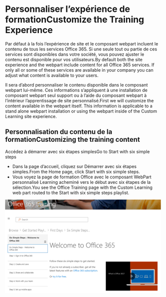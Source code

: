 # <a name="customize-the-training-experience"></a><span data-ttu-id="c0489-101">Personnaliser l’expérience de formation</span><span class="sxs-lookup"><span data-stu-id="c0489-101">Customize the Training Experience</span></span>

<span data-ttu-id="c0489-p101">Par défaut à la fois l’expérience de site et le composant webpart incluent le contenu de tous les services Office 365.  Si une seule tout ou partie de ces services sont disponibles dans votre société, vous pouvez ajuster le contenu est disponible pour vos utilisateurs.</span><span class="sxs-lookup"><span data-stu-id="c0489-p101">By default both the site experience and the webpart include content for all Office 365 services.  If only all or some of these services are available in your company you can adjust what content is available to your users.</span></span>  

<span data-ttu-id="c0489-p102">Il sera d’abord personnaliser le contenu disponible dans le composant webpart lui-même.  Ces informations s’appliquent à une installation de composant webpart seul support ou à l’aide du composant webpart à l’intérieur l’apprentissage de site personnalisé.</span><span class="sxs-lookup"><span data-stu-id="c0489-p102">First we will customize the content available in the webpart itself.  This information is applicable to a stand alone webpart installation or using the webpart inside of the Custom Learning site experience.</span></span> 

## <a name="customizing-the-training-content"></a><span data-ttu-id="c0489-106">Personnalisation du contenu de la formation</span><span class="sxs-lookup"><span data-stu-id="c0489-106">Customizing the training content</span></span>


<span data-ttu-id="c0489-107">Accédez à démarrer avec six étapes simples</span><span class="sxs-lookup"><span data-stu-id="c0489-107">Go to Start with six simple steps</span></span>
- <span data-ttu-id="c0489-108">Dans la page d’accueil, cliquez sur Démarrer avec six étapes simples.</span><span class="sxs-lookup"><span data-stu-id="c0489-108">From the Home page, click Start with six simple steps.</span></span> 
- <span data-ttu-id="c0489-109">Vous voyez la page de formation Office avec le composant WebPart personnalisé Learning acheminé vers le début avec six étapes de la sélection.</span><span class="sxs-lookup"><span data-stu-id="c0489-109">You see the Office Training page with the Custom Learning web part routed to the Start with six simple steps playlist.</span></span>  

![Sélection de six étapes](media/clo365sixsteps.png)
